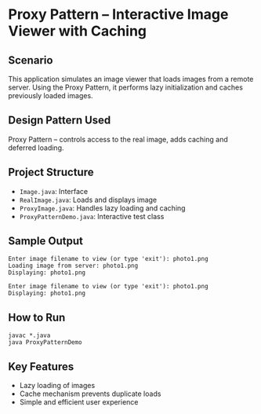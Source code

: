 # Proxy Pattern – Interactive Image Viewer with Caching

## Scenario
This application simulates an image viewer that loads images from a remote server. Using the Proxy Pattern, it performs lazy initialization and caches previously loaded images.

## Design Pattern Used
Proxy Pattern – controls access to the real image, adds caching and deferred loading.

## Project Structure
- `Image.java`: Interface
- `RealImage.java`: Loads and displays image
- `ProxyImage.java`: Handles lazy loading and caching
- `ProxyPatternDemo.java`: Interactive test class

## Sample Output
```
Enter image filename to view (or type 'exit'): photo1.png
Loading image from server: photo1.png
Displaying: photo1.png

Enter image filename to view (or type 'exit'): photo1.png
Displaying: photo1.png
```

## How to Run
```
javac *.java
java ProxyPatternDemo
```

## Key Features
- Lazy loading of images
- Cache mechanism prevents duplicate loads
- Simple and efficient user experience
